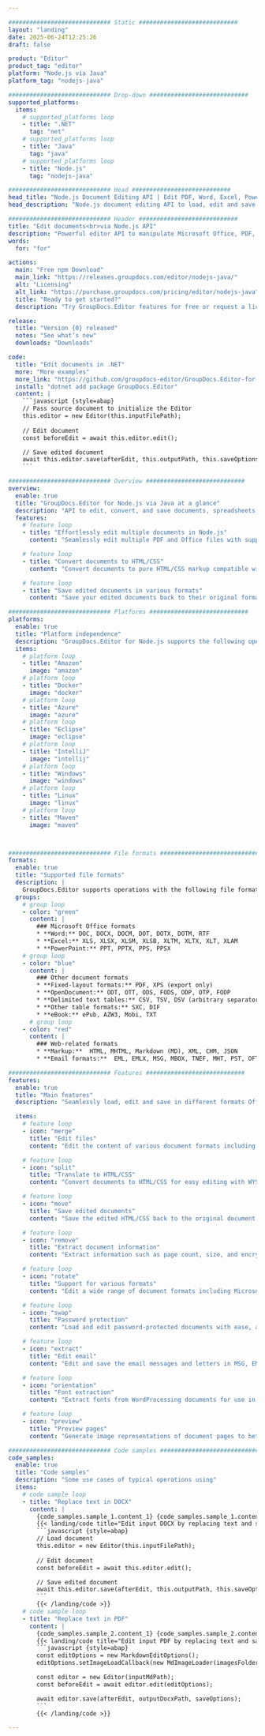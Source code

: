 ```yaml
---

############################# Static ############################
layout: "landing"
date: 2025-06-24T12:25:26
draft: false

product: "Editor"
product_tag: "editor"
platform: "Node.js via Java"
platform_tag: "nodejs-java"

############################# Drop-down ############################
supported_platforms:
  items:
    # supported_platforms loop
    - title: ".NET"
      tag: "net"
    # supported_platforms loop
    - title: "Java"
      tag: "java"
    # supported_platforms loop
    - title: "Node.js"
      tag: "nodejs-java"

############################# Head ############################
head_title: "Node.js Document Editing API | Edit PDF, Word, Excel, PowerPoint"
head_description: "Node.js document editing API to load, edit and save document pages from PDF, Microsoft Word, Excel, PowerPoint, eBook and email formats."

############################# Header ############################
title: "Edit documents<br>via Node.js API"
description: "Powerful editor API to manipulate Microsoft Office, PDF, HTML, eBook and email files."
words:
  for: "for"

actions:
  main: "Free npm Download"
  main_link: "https://releases.groupdocs.com/editor/nodejs-java/"
  alt: "Licensing"
  alt_link: "https://purchase.groupdocs.com/pricing/editor/nodejs-java"
  title: "Ready to get started?"
  description: "Try GroupDocs.Editor features for free or request a license."

release:
  title: "Version {0} released"
  notes: "See what’s new"
  downloads: "Downloads"

code:
  title: "Edit documents in .NET"
  more: "More examples"
  more_link: "https://github.com/groupdocs-editor/GroupDocs.Editor-for-Node.js-via-Java"
  install: "dotnet add package GroupDocs.Editor"
  content: |
    ```javascript {style=abap}   
    // Pass source document to initialize the Editor
    this.editor = new Editor(this.inputFilePath);
        
    // Edit document
    const beforeEdit = await this.editor.edit();

    // Save edited document
    await this.editor.save(afterEdit, this.outputPath, this.saveOptions);
    ```

############################# Overview ############################
overview:
  enable: true
  title: "GroupDocs.Editor for Node.js via Java at a glance"
  description: "API to edit, convert, and save documents, spreadsheets, slides, and e-books in Node.js applications."
  features:
    # feature loop
    - title: "Effortlessly edit multiple documents in Node.js"
      content: "Seamlessly edit multiple PDF and Office files with support for a wide range of formats. GroupDocs.Editor for Node.js via Java makes document editing fast and hassle-free."

    # feature loop
    - title: "Convert documents to HTML/CSS"
      content: "Convert documents to pure HTML/CSS markup compatible with WYSIWYG editors, allowing easy and efficient document editing in a web environment."

    # feature loop
    - title: "Save edited documents in various formats"
      content: "Save your edited documents back to their original format or export them to other formats such as PDF, ensuring flexibility and compatibility."

############################# Platforms ############################
platforms:
  enable: true
  title: "Platform independence"
  description: "GroupDocs.Editor for Node.js supports the following operating systems, frameworks, and package managers."
  items:
    # platform loop
    - title: "Amazon"
      image: "amazon"
    # platform loop
    - title: "Docker"
      image: "docker"
    # platform loop
    - title: "Azure"
      image: "azure"
    # platform loop
    - title: "Eclipse"
      image: "eclipse"
    # platform loop
    - title: "IntelliJ"
      image: "intellij"
    # platform loop
    - title: "Windows"
      image: "windows"
    # platform loop
    - title: "Linux"
      image: "linux"
    # platform loop
    - title: "Maven"
      image: "maven"



############################# File formats ############################
formats:
  enable: true
  title: "Supported file formats"
  description: |
    GroupDocs.Editor supports operations with the following file formats on import and export ([full list](https://docs.groupdocs.com/editor/net/supported-document-formats/)).
  groups:
    # group loop
    - color: "green"
      content: |
        ### Microsoft Office formats
        * **Word:** DOC, DOCX, DOCM, DOT, DOTX, DOTM, RTF
        * **Excel:** XLS, XLSX, XLSM, XLSB, XLTM, XLTX, XLT, XLAM
        * **PowerPoint:** PPT, PPTX, PPS, PPSX
    # group loop
    - color: "blue"
      content: |
        ### Other document formats
        * **Fixed-layout formats:** PDF, XPS (export only)
        * **OpenDocument:** ODT, OTT, ODS, FODS, ODP, OTP, FODP
        * **Delimited text tables:** CSV, TSV, DSV (arbitrary separator)
        * **Other table formats:** SXC, DIF
        * **eBook:** ePub, AZW3, Mobi, TXT
      # group loop
    - color: "red"
      content: |
        ### Web-related formats
        * **Markup:**  HTML, MHTML, Markdown (MD), XML, CHM, JSON
        * **Email formats:**  EML, EMLX, MSG, MBOX, TNEF, MHT, PST, OFT, OST, VCF, ICS

############################# Features ############################
features:
  enable: true
  title: "Main features"
  description: "Seamlessly load, edit and save in different formats Office documents, Emails, eBooks, and PDF."

  items:
    # feature loop
    - icon: "merge"
      title: "Edit files"
      content: "Edit the content of various document formats including PDF, DOCX, XLSX, PPTX, and more."

    # feature loop
    - icon: "split"
      title: "Translate to HTML/CSS"
      content: "Convert documents to HTML/CSS for easy editing with WYSIWYG editors like CKEditor or TinyMCE."

    # feature loop
    - icon: "move"
      title: "Save edited documents"
      content: "Save the edited HTML/CSS back to the original document format or export to PDF."

    # feature loop
    - icon: "remove"
      title: "Extract document information"
      content: "Extract information such as page count, size, and encryption status from documents."

    # feature loop
    - icon: "rotate"
      title: "Support for various formats"
      content: "Edit a wide range of document formats including Microsoft Office files, PDFs, and more."

    # feature loop
    - icon: "swap"
      title: "Password protection"
      content: "Load and edit password-protected documents with ease, and protecting the output documents with password protection."

    # feature loop
    - icon: "extract"
      title: "Edit email"
      content: "Edit and save the email messages and letters in MSG, EML, EMLX, MBOX and many other formats, including editing metadata like Subject, To, CC, BCC, From, Title, Date and so on."

    # feature loop
    - icon: "orientation"
      title: "Font extraction"
      content: "Extract fonts from WordProcessing documents for use in the editing process."

    # feature loop
    - icon: "preview"
      title: "Preview pages"
      content: "Generate image representations of document pages to better understand content and structure."

############################# Code samples ############################
code_samples:
  enable: true
  title: "Code samples"
  description: "Some use cases of typical operations using"
  items:
    # code sample loop
    - title: "Replace text in DOCX"
      content: |
        {code_samples.sample_1.content_1} {code_samples.sample_1.content_2}
        {{< landing/code title="Edit input DOCX by replacing text and save it back to DOCX">}}
        ```javascript {style=abap}   
        // Load document
        this.editor = new Editor(this.inputFilePath);
        
        // Edit document
        const beforeEdit = await this.editor.edit();

        // Save edited document
        await this.editor.save(afterEdit, this.outputPath, this.saveOptions);
        ```
        {{< /landing/code >}}
    # code sample loop
    - title: "Replace text in PDF"
      content: |
        {code_samples.sample_2.content_1} {code_samples.sample_2.content_2}
        {{< landing/code title="Edit input PDF by replacing text and save it back to PDF">}}
        ```javascript {style=abap}   
        const editOptions = new MarkdownEditOptions();
        editOptions.setImageLoadCallback(new MdImageLoader(imagesFolder));

        const editor = new Editor(inputMdPath);
        const beforeEdit = await editor.edit(editOptions);

        await editor.save(afterEdit, outputDocxPath, saveOptions);
        ```
        {{< /landing/code >}}

---
```

